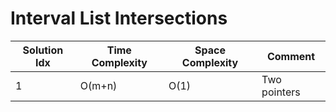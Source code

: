 # Interval List Intersections

| Solution Idx | Time Complexity | Space Complexity | Comment      |
| ------------ | --------------- | ---------------- | ------------ |
| 1            | O(m+n)          | O(1)             | Two pointers |
